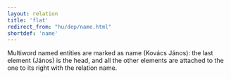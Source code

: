 ```yaml
---
layout: relation
title: 'flat'
redirect_from: "hu/dep/name.html"
shortdef: 'name'
---
```


Multiword named entities are marked as name (Kovács János): the last element (János) is the head, and all the other elements are attached to the one to its right with the relation name.
<!-- Interlanguage links updated Čt lis 12 09:43:26 CET 2020 -->
